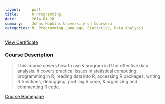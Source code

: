 ```yaml
---
layout:     post
title:      R Programming
date:       2014-04-28
summary:    Johns Hopkins University on Coursera
categories: R, Programming Language, Statistics, Data Analysis
---
```


[View Certificate](https://www.coursera.org/api/legacyCertificates.v1/spark/statementOfAccomplishment/973494~6562519/pdf)

### Course Description

> This course covers how to use & program in R for effective data analysis. It covers practical issues in statistical computing: programming in R, reading data into R, accessing R packages, writing R functions, debugging, profiling R code, & organizing and commenting R code.

[Course Homepage](https://www.coursera.org/learn/r-programming)
